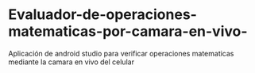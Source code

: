 # Evaluador-de-operaciones-matematicas-por-camara-en-vivo-
Aplicación de android studio para verificar operaciones matematicas mediante la camara en vivo del celular
